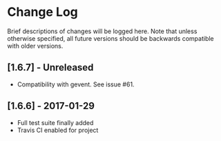 # Change Log

Brief descriptions of changes will be logged here. Note that unless otherwise specified, all future versions should be backwards compatible with older versions.

## [1.6.7] - Unreleased
- Compatibility with gevent. See issue #61.

## [1.6.6] - 2017-01-29
- Full test suite finally added
- Travis CI enabled for project

